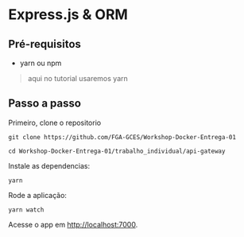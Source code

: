# Express.js & ORM

## Pré-requisitos

- yarn ou npm

> aqui no tutorial usaremos yarn

## Passo a passo

Primeiro, clone o repositorio

```console
git clone https://github.com/FGA-GCES/Workshop-Docker-Entrega-01

cd Workshop-Docker-Entrega-01/trabalho_individual/api-gateway
```

Instale as dependencias:

```console
yarn
```

Rode a aplicação:

```console
yarn watch
```

Acesse o app em [http://localhost:7000](http://localhost:7000).
